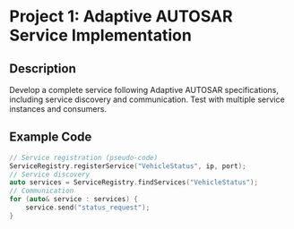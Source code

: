 # Project 1: Adaptive AUTOSAR Service Implementation

## Description
Develop a complete service following Adaptive AUTOSAR specifications, including service discovery and communication. Test with multiple service instances and consumers.

## Example Code
```cpp
// Service registration (pseudo-code)
ServiceRegistry.registerService("VehicleStatus", ip, port);
// Service discovery
auto services = ServiceRegistry.findServices("VehicleStatus");
// Communication
for (auto& service : services) {
    service.send("status_request");
}
```
